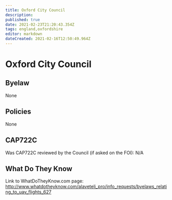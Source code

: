 ```yaml
---
title: Oxford City Council
description: 
published: true
date: 2021-02-23T21:20:43.354Z
tags: england,oxfordshire
editor: markdown
dateCreated: 2021-02-16T12:50:49.964Z
---
```


# Oxford City Council

## Byelaw
None

## Policies
None

## CAP722C

Was CAP722C reviewed by the Council (if asked on the FOI): N/A

## What Do They Know

Link to WhatDoTheyKnow.com page:
http://www.whatdotheyknow.com/alaveteli_pro/info_requests/byelaws_relating_to_uav_flights_627

